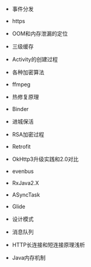 - 事件分发

- https

- OOM和内存泄漏的定位

- 三级缓存

- Activity的创建过程

- 各种加密算法

- ffmpeg

- 热修复原理

- Binder

- 进城保活

- RSA加密过程

- Retrofit

- OkHttp3升级实践和2.0对比

- evenbus

- RxJava2.X

- ASyncTask

- Glide

- 设计模式

- 消息队列

- HTTP长连接和短连接原理浅析

- Java内存机制